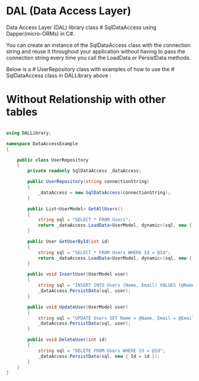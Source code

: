 # DAL (Data Access Layer)
Data Access Layer (DAL) library class # SqlDataAccess using Dapper(micro-ORMs) in C#.

You can create an instance of the SqlDataAccess class with the connection string and reuse it throughout your application without having to pass the connection string every time you call the LoadData or PersistData methods.

Below is a # UserRepository class with examples of how to use the # SqlDataAccess class in DALLibrary above :


# Without Relationship with other tables
```C#

using DALLibrary;

namespace DataAccessExample
{

    public class UserRepository
    {
        private readonly SqlDataAccess _dataAccess;

        public UserRepository(string connectionString)
        {
            _dataAccess = new SqlDataAccess(connectionString);
        }

        public List<UserModel> GetAllUsers()
        {
            string sql = "SELECT * FROM Users";
            return _dataAccess.LoadData<UserModel, dynamic>(sql, new { });
        }

        public User GetUserById(int id)
        {
            string sql = "SELECT * FROM Users WHERE Id = @Id";
            return _dataAccess.LoadData<UserModel, dynamic>(sql, new { Id = id }).FirstOrDefault();
        }

        public void InsertUser(UserModel user)
        {
            string sql = "INSERT INTO Users (Name, Email) VALUES (@Name, @Email)";
            _dataAccess.PersistData(sql, user);
        }

        public void UpdateUser(UserModel user)
        {
            string sql = "UPDATE Users SET Name = @Name, Email = @Email WHERE Id = @Id";
            _dataAccess.PersistData(sql, user);
        }

        public void DeleteUser(int id)
        {
            string sql = "DELETE FROM Users WHERE Id = @Id";
            _dataAccess.PersistData(sql, new { Id = id });
        }
    }
}

```

